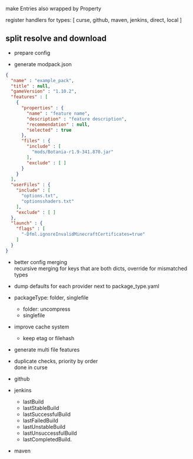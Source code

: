 make Entries also wrapped by Property


register handlers for types: [ curse, github, maven, jenkins, direct, local ]

## split resolve and download
- prepare config

- generate modpack.json

```json
{
  "name" : "example_pack",
  "title" : null,
  "gameVersion" : "1.10.2",
  "features" : [
    {
      "properties" : {
        "name" : "feature name",
        "description" : "feature description",
        "recommendation" : null,
        "selected" : true
      },
      "files" : {
        "include" : [
          "mods/Botania-r1.9-341.870.jar"
        ],
        "exclude" : [ ]
      }
    }
  ],
  "userFiles" : {
    "include" : [
      "options.txt",
      "optionsshaders.txt"
    ],
    "exclude" : [ ]
  },
  "launch" : {
    "flags" : [
      "-Dfml.ignoreInvalidMinecraftCertificates=true"
    ]
  }
}
```

- better config merging \
  recursive merging for keys that are both dicts, override for mismatched types

- dump defaults for each provider next to package_type.yaml

- packageType: folder, singlefile
  - folder: uncompress
  - singlefile

- improve cache system
  - keep etag or filehash

- generate multi file features

- duplicate checks, priority by order \
  done in curse


- github
- jenkins
  - lastBuild
  - lastStableBuild
  - lastSuccessfulBuild
  - lastFailedBuild
  - lastUnstableBuild
  - lastUnsuccessfulBuild
  - lastCompletedBuild.
- maven
